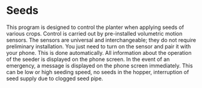 # Seeds
This program is designed to control the planter
when applying seeds of various crops. Control is carried out
by pre-installed volumetric motion sensors. The sensors are
universal and interchangeable; they do not require preliminary
installation. You just need to turn on the sensor and pair it
with your phone. This is done automatically. All information
about the operation of the seeder is displayed on the phone screen.
In the event of an emergency, a message is displayed on the
phone screen immediately. This can be low or high seeding speed,
no seeds in the hopper, interruption of seed supply due
to clogged seed pipe.
